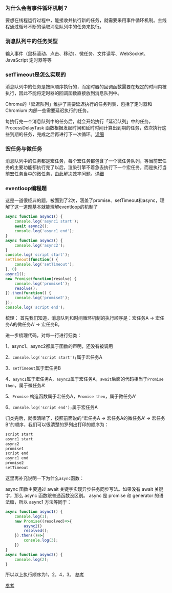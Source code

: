 ### 为什么会有事件循环机制？
要想在线程运行过程中，能接收并执行新的任务，就需要采用事件循环机制。主线程通过循环不断的读取消息队列中的任务来执行。

### 消息队列中的任务类型
输入事件（鼠标滚动、点击、移动）、微任务、文件读写、WebSocket、JavaScript 定时器等等

### setTimeout是怎么实现的 
消息队列中的任务是按照顺序执行的，而定时器的回调函数需要在规定的时间内被执行，因此不能将定时器的回调函数直接放到消息队列中。

Chrome的「延迟队列」维护了需要延迟执行的任务列表，包括了定时器和 Chromium 内部一些需要延迟执行的任务。

每执行完一个消息队列中的任务后，就会开始执行「延迟队列」中的任务，ProcessDelayTask 函数根据发起时间和延时时间计算出到期的任务，依次执行这些到期的任务，完成之后再进行下一次循环。[详细](https://blog.poetries.top/browser-working-principle/guide/part4/lesson16.html#%E6%B5%8F%E8%A7%88%E5%99%A8%E6%80%8E%E4%B9%88%E5%AE%9E%E7%8E%B0-settimeout)

### 宏任务与微任务
消息队列中的任务都是宏任务，每个宏任务都包含了一个微任务队列，等当前宏任务的主要功能都执行完了以后，渲染引擎不着急去执行下一个宏任务，而是执行当前宏任务当中的微任务，由此解决效率问题。[详细](https://blog.poetries.top/browser-working-principle/guide/part4/lesson18.html#%E5%AE%8F%E4%BB%BB%E5%8A%A1)

### eventloop编程题
这是一道很经典的题，被面到了2次，涵盖了promise、setTimeout和async，理解了这一道题基本就能理解eventloop的机制了
```javascript
async function async1() {
    console.log('async1 start');
    await async2();
    console.log('async1 end');
}
async function async2() {
    console.log('async2');
}
console.log('script start');
setTimeout(function() {
    console.log('setTimeout');
}, 0)
async1();
new Promise(function(resolve) {
    console.log('promise1');
    resolve();
}).then(function() {
    console.log('promise2');
});
console.log('script end');
```

梳理：
首先我们知道，消息队列和时间循环机制的执行顺序是：宏任务A -> 宏任务A的微任务A‘ -> 宏任务B。

进一步梳理代码，对每一行进行归类：

1、async1、async2都属于函数的声明，还没有被调用

2、`console.log('script start');`属于宏任务A

3、`setTimeout`属于宏任务B

4、`async1`属于宏任务A，`async2`属于宏任务A，`await`后面的代码相当于`Promise then`，属于微任务A‘

5、`Promise` 构造函数属于宏任务A，`Promise then`，属于微任务A‘

6、`console.log('script end');`属于宏任务A

归类完后，就很清晰了，按照前面说的“宏任务A -> 宏任务A的微任务A‘ -> 宏任务B”的顺序，我们可以很清楚的罗列出打印的顺序为：
```javascript
script start
async1 start
async2
promise1
script end
async1 end
promise2
setTimeout
```

这里再补充说明一下为什么`async`函数：

async 函数主要通过 await 关键字实现异步任务同步写法。如果没有 await 关键字，那么 async 函数跟普通函数没区别。
async 是 promise 和 generator 的语法糖，所以 async1 方法等同于：
```javascript
async function async1() {
    console.log(1);
    new Promise((resolved)=>{
        async2()
        resolved();
    }).then(()=>{
        console.log(3);
    })
}
async function async2() {
    console.log(2);
}
```
所以以上执行顺序为1，2，4，3。
[参考](https://blog.csdn.net/weixin_44135121/article/details/100116944)

[参考](https://blog.poetries.top/browser-working-principle/guide/part4/lesson15.html#%E4%BD%BF%E7%94%A8%E5%8D%95%E7%BA%BF%E7%A8%8B%E5%A4%84%E7%90%86%E5%AE%89%E6%8E%92%E5%A5%BD%E7%9A%84%E4%BB%BB%E5%8A%A1)